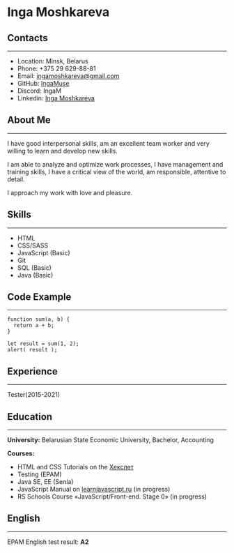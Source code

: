 # **Inga Moshkareva**

## Contacts
-----------
+ Location: Minsk, Belarus
+ Phone: +375 29 629-88-81
+ Email: ingamoshkareva@gmail.com
+ GitHub: [IngaMuse](https://github.com/IngaMuse)
+ Discord: IngaM
+ Linkedin: [Inga Moshkareva](https://www.linkedin.com/in/ingakashkan/)
## About Me
-----------
I have good interpersonal skills, am an excellent team worker and very willing to learn and develop new skills.

I am able to analyze and optimize work processes, I have management and training skills, I have a critical view of the world, am responsible, attentive to detail.

I approach my work with love and pleasure.
## Skills
---------
+ HTML
+ CSS/SASS
+ JavaScript (Basic)
+ Git
+ SQL (Basic)
+ Java (Basic)
## Code Example
---------------
```
function sum(a, b) {
  return a + b;
}

let result = sum(1, 2);
alert( result );
```
## Experience
-------------
Tester(2015-2021)

## Education
------------
**University:** Belarusian State Economic University, Bachelor, Accounting

**Courses:**
+ HTML and CSS Tutorials on the [Хекслет](https://ru.code-basics.com/)
+ Testing (EPAM)
+ Java SE, EE (Senla)
+ JavaScript Manual on [learnjavascript.ru](https://learn.javascript.ru/) (in progress)
+ RS Schools Course «JavaScript/Front-end. Stage 0» (in progress)
## English
----------
EPAM English test result: **A2**